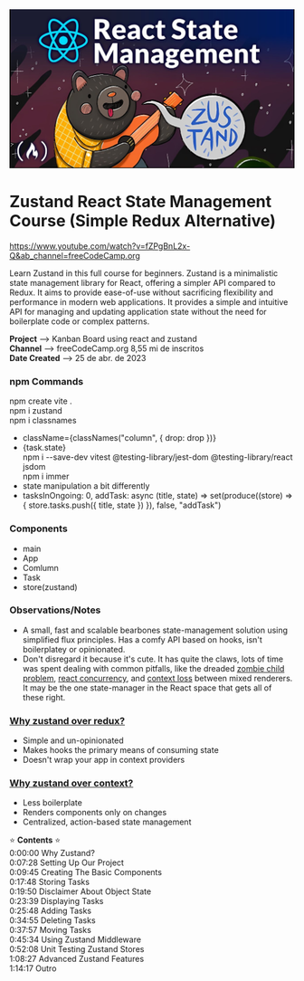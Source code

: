 <img src="image.png" alt="Alt text" width="600">

# Zustand React State Management Course (Simple Redux Alternative)

https://www.youtube.com/watch?v=fZPgBnL2x-Q&ab_channel=freeCodeCamp.org

Learn Zustand in this full course for beginners. Zustand is a minimalistic state management library for React, offering a simpler API compared to Redux. It aims to provide ease-of-use without sacrificing flexibility and performance in modern web applications. It provides a simple and intuitive API for managing and updating application state without the need for boilerplate code or complex patterns.

**Project** --> Kanban Board using react and zustand<br>
**Channel** --> freeCodeCamp.org 8,55 mi de inscritos<br>
**Date Created** --> 25 de abr. de 2023

### npm Commands

npm create vite .<br>
npm i zustand <br>
npm i classnames <br>

-  className={classNames("column", { drop: drop })}
-  <div className={classNames('status', task.state)}>{task.state}</div>
   npm i --save-dev vitest @testing-library/jest-dom @testing-library/react jsdom<br>
   npm i immer<br>
-  state manipulation a bit differently
-  tasksInOngoing: 0, addTask: async (title, state) => set(produce((store) => { store.tasks.push({ title, state }) }), false, "addTask")

### Components

-  main
-  App
-  Comlumn
-  Task
-  store(zustand)

### Observations/Notes

-  A small, fast and scalable bearbones state-management solution using simplified flux principles. Has a comfy API based on hooks, isn't boilerplatey or opinionated.<br>
-  Don't disregard it because it's cute. It has quite the claws, lots of time was spent dealing with common pitfalls, like the dreaded [zombie child problem](https://react-redux.js.org/api/hooks#stale-props-and-zombie-children), [react concurrency](https://github.com/bvaughn/rfcs/blob/useMutableSource/text/0000-use-mutable-source.md), and [context loss](https://github.com/facebook/react/issues/13332) between mixed renderers. It may be the one state-manager in the React space that gets all of these right.

### [Why zustand over redux?](https://github.com/pmndrs/zustand#why-zustand-over-redux)

-  Simple and un-opinionated
-  Makes hooks the primary means of consuming state
-  Doesn't wrap your app in context providers

### [Why zustand over context?](https://github.com/pmndrs/zustand#why-zustand-over-context)

-  Less boilerplate
-  Renders components only on changes
-  Centralized, action-based state management

⭐️ **Contents** ⭐️<br>
0:00:00 Why Zustand?<br>
0:07:28 Setting Up Our Project<br>
0:09:45 Creating The Basic Components<br>
0:17:48 Storing Tasks<br>
0:19:50 Disclaimer About Object State<br>
0:23:39 Displaying Tasks<br>
0:25:48 Adding Tasks<br>
0:34:55 Deleting Tasks<br>
0:37:57 Moving Tasks<br>
0:45:34 Using Zustand Middleware<br>
0:52:08 Unit Testing Zustand Stores<br>
1:08:27 Advanced Zustand Features<br>
1:14:17 Outro
